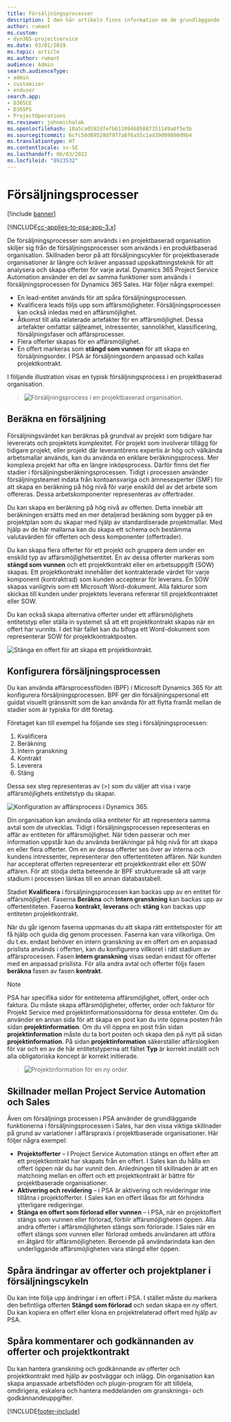 ```yaml
---
title: Försäljningsprocesser
description: I den här artikeln finns information om de grundläggande försäljningsprocesserna.
author: rumant
ms.custom:
- dyn365-projectservice
ms.date: 03/01/2019
ms.topic: article
ms.author: rumant
audience: Admin
search.audienceType:
- admin
- customizer
- enduser
search.app:
- D365CE
- D365PS
- ProjectOperations
ms.reviewer: johnmichalak
ms.openlocfilehash: 18a5ca0592dfefb611094685087351149a0f5e3b
ms.sourcegitcommit: 6cfc50d89528df977a8f6a55c1ad39d99800d9b4
ms.translationtype: HT
ms.contentlocale: sv-SE
ms.lasthandoff: 06/03/2022
ms.locfileid: "8923532"
---
```

# <a name="sales-processes"></a>Försäljningsprocesser

[!include [banner](../includes/psa-now-project-operations.md)]

[!INCLUDE[cc-applies-to-psa-app-3.x](../includes/cc-applies-to-psa-app-3x.md)]

De försäljningsprocesser som används i en projektbaserad organisation skiljer sig från de försäljningsprocesser som används i en produktbaserad organisation. Skillnaden beror på att försäljningscykler för projektbaserade organisationer är längre och kräver anpassad uppskattningsteknik för att analysera och skapa offerter för varje avtal. Dynamics 365 Project Service Automation använder en del av samma funktioner som används i försäljningsprocessen för Dynamics 365 Sales. Här följer några exempel:

- En lead-entitet används för att spåra försäljningsprocessen.
- Kvalificera leads följs upp som affärsmöjligheter. Försäljningsprocessen kan också inledas med en affärsmöjlighet.
- Åtkomst till alla relaterade artefakter för en affärsmöjlighet. Dessa artefakter omfattar säljteamet, intressenter, sannolikhet, klassificering, försäljningsfaser och affärsprocesser.
- Flera offerter skapas för en affärsmöjlighet.
- En offert markeras som **stängd som vunnen** för att skapa en försäljningsorder. I PSA är försäljningsordern anpassad och kallas projektkontrakt.

I följande illustration visas en typisk försäljningsprocess i en projektbaserad organisation.

> ![Försäljningsprocess i en projektbaserad organisation.](media/basic-guide-1.png)

## <a name="estimating-a-sale"></a>Beräkna en försäljning
Försäljningsvärdet kan beräknas på grundval av projekt som tidigare har levererats och projektets komplexitet. För projekt som involverar tillägg för tidigare projekt, eller projekt där leverantörens expertis är hög och välkända arbetsmallar används, kan du använda en enklare beräkningsprocess. Mer komplexa projekt har ofta en längre inköpsprocess. Därför finns det fler stadier i försäljningsberäkningsprocessen. Tidigt i processen använder försäljningsteamet indata från kontoansvariga och ämnesexperter (SMF) för att skapa en beräkning på hög nivå för varje enskild del av det arbete som offereras. Dessa arbetskomponenter representeras av offertrader. 

Du kan skapa en beräkning på hög nivå av offerten. Detta innebär att beräkningen ersätts med en mer detaljerad beräkning som bygger på en projektplan som du skapar med hjälp av standardiserade projektmallar. Med hjälp av de här mallarna kan du skapa ett schema och bestämma valutavärden för offerten och dess komponenter (offertrader). 

Du kan skapa flera offerter för ett projekt och gruppera dem under en enskild typ av affärsmöjlighetsentitet. En av dessa offerter markeras som **stängd som vunnen** och ett projektkontrakt eller en arbetsuppgift (SOW) skapas. Ett projektkontrakt innehåller det kontrakterade värdet för varje komponent (kontraktrad) som kunden accepterar för leverans. En SOW skapas vanligtvis som ett Microsoft Word-dokument. Alla fakturor som skickas till kunden under projektets leverans refererar till projektkontraktet eller SOW.

Du kan också skapa alternativa offerter under ett affärsmöjlighets entitetstyp eller ställa in systemet så att ett projektkontrakt skapas när en offert har vunnits. I det här fallet kan du bifoga ett Word-dokument som representerar SOW för projektkontraktposten.

![Stänga en offert för att skapa ett projektkontrakt.](media/basic-guide-2.png)

## <a name="configuring-the-sales-process"></a>Konfigurera försäljningsprocessen
Du kan använda affärsprocessflöden (BPF) i Microsoft Dynamics 365 för att konfigurera försäljningsprocessen. BPF ger din försäljningspersonal ett guidat visuellt gränssnitt som de kan använda för att flytta framåt mellan de stadier som är typiska för ditt företag.

Företaget kan till exempel ha följande sex steg i försäljningsprocessen:

1. Kvalificera
2. Beräkning
3. Intern granskning
4. Kontrakt
5. Leverera
6. Stäng

Dessa sex steg representeras av (\>) som du väljer att visa i varje affärsmöjlighets entitetstyp du skapar.

![Konfiguration av affärsprocess i Dynamics 365.](media/basic-guide-3.png)
 
Din organisation kan använda olika entiteter för att representera samma avtal som de utvecklas. Tidigt i försäljningsprocessen representeras en affär av entiteten för affärsmöjlighet. När tiden passerar och mer information uppstår kan du använda beräkningar på hög nivå för att skapa en eller flera offerter. Om en av dessa offerter ses över av interna och kundens intressenter, representerar den offertentiteten affären. När kunden har accepterat offerten representerar ett projektkontrakt eller ett SOW affären. För att stödja detta beteende är BPF strukturerade så att varje stadium i processen länkas till en annan databastabell.

Stadiet **Kvalificera** i försäljningsprocessen kan backas upp av en entitet för affärsmöjlighet. Faserna **Beräkna** och **Intern granskning** kan backas upp av offertentiteten. Faserna **kontrakt**, **leverans** och **stäng** kan backas upp entiteten projektkontrakt.

När du går igenom faserna uppmanas du att skapa rätt entitetsposter för att få hjälp och guida dig genom processen. Faserna kan vara villkorliga. Om du t.ex. endast behöver en intern granskning av en offert om en anpassad prislista används i offerten, kan du konfigurera villkoret i rätt stadium av affärsprocessen. Fasen **intern granskning** visas sedan endast för offerter med en anpassad prislista. För alla andra avtal och offerter följs fasen **beräkna** fasen av fasen **kontrakt**.

> [!NOTE]
> PSA har specifika sidor för entiteterna affärsmöjlighet, offert, order och faktura. Du måste skapa affärsmöjligheter, offerter, order och fakturor för Projekt Service med projektinformationssidorna för dessa entiteter. Om du använder en annan sida för att skapa en post kan du inte öppna posten från sidan **projektinformation**. Om du vill öppna en post från sidan **projektinformation** måste du ta bort posten och skapa den på nytt på sidan **projektinformation**. På sidan **projektinformation** säkerställer affärslogiken för var och en av de här entitetstyperna att fältet **Typ** är korrekt inställt och alla obligatoriska koncept är korrekt initierade.

> ![Projektinformation för en ny order.](media/basic-guide-4.png)
 
## <a name="differences-between-project-service-automation-and-sales"></a>Skillnader mellan Project Service Automation och Sales
Även om försäljnings processen i PSA använder de grundläggande funktionerna i försäljningsprocessen i Sales, har den vissa viktiga skillnader på grund av variationer i affärspraxis i projektbaserade organisationer. Här följer några exempel:

- **Projektofferter** – I Project Service Automation stängs en offert efter att ett projektkontrakt har skapats från en offert. I Sales kan du hålla en offert öppen när du har vunnit den. Anledningen till skillnaden är att en matchning mellan en offert och ett projektkontrakt är bättre för projektbaserade organisationer. 
- **Aktivering och revidering** – i PSA är aktivering och revideringar inte tillåtna i projektofferter. I Sales kan en offert låsas för att förhindra ytterligare redigeringar.
- **Stänga en offert som förlorad eller vunnen** – i PSA, när en projektoffert stängs som vunnen eller förlorad, förblir affärsmöjligheten öppen. Alla andra offerter i affärsmöjligheten stängs som förlorade. I Sales när en offert stängs som vunnen eller förlorad ombeds användaren att utföra en åtgärd för affärsmöjligheten. Beroende på användarindata kan den underliggande affärsmöjligheten vara stängd eller öppen.

## <a name="tracking-revisions-to-quotes-and-project-plans-in-the-sales-cycle"></a>Spåra ändringar av offerter och projektplaner i försäljningscykeln
Du kan inte följa upp ändringar i en offert i PSA. I stället måste du markera den befintliga offerten **Stängd som förlorad** och sedan skapa en ny offert. Du kan kopiera en offert eller klona en projektrelaterad offert med hjälp av PSA.

## <a name="tracking-comments-and-approvals-of-quotes-and-project-contracts"></a>Spåra kommentarer och godkännanden av offerter och projektkontrakt
Du kan hantera granskning och godkännande av offerter och projektkontrakt med hjälp av postväggar och inlägg. Din organisation kan skapa anpassade arbetsflöden och plugin-program för att tilldela, omdirigera, eskalera och hantera meddelanden om gransknings- och godkännandeuppgifter.


[!INCLUDE[footer-include](../includes/footer-banner.md)]
